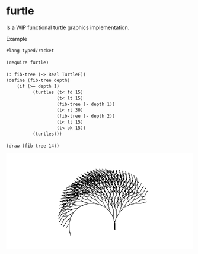 furtle
======

Is a WIP functional turtle graphics implementation.

Example

    #lang typed/racket
    
    (require furtle)
    
    (: fib-tree (-> Real TurtleF))
    (define (fib-tree depth)
        (if (>= depth 1)
              (turtles (t< fd 15)
                       (t< lt 15)
                       (fib-tree (- depth 1))
                       (t< rt 30)
                       (fib-tree (- depth 2))
                       (t< lt 15)
                       (t< bk 15))
              (turtles)))
    
    (draw (fib-tree 14))
![all text](https://github.com/souravdatta/furtle/raw/master/fib-tree-example.png "Example")



